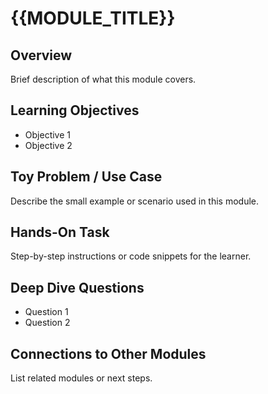 # {{MODULE_TITLE}}

## Overview
Brief description of what this module covers.

## Learning Objectives
- Objective 1
- Objective 2

## Toy Problem / Use Case
Describe the small example or scenario used in this module.

## Hands-On Task
Step-by-step instructions or code snippets for the learner.

## Deep Dive Questions
- Question 1
- Question 2

## Connections to Other Modules
List related modules or next steps.
